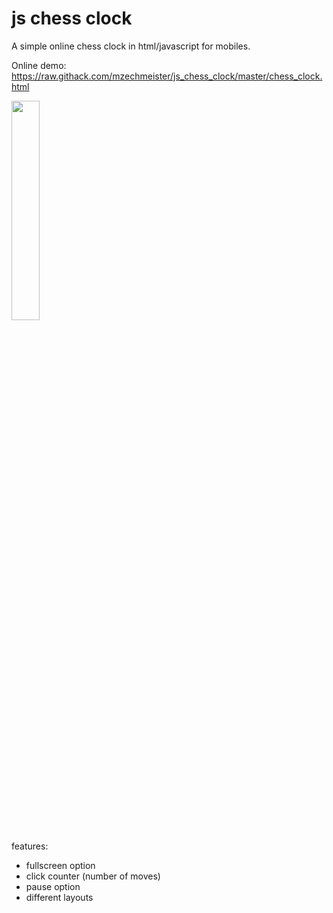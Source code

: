 # js chess clock
A simple online chess clock in html/javascript for mobiles.

Online demo:
https://raw.githack.com/mzechmeister/js_chess_clock/master/chess_clock.html

<img src="https://user-images.githubusercontent.com/32583239/147862719-896da24d-e5de-4dd0-8632-dc09c74ad274.png" style="width:30%"></img>

features:
* fullscreen option
* click counter (number of moves)
* pause option
* different layouts
